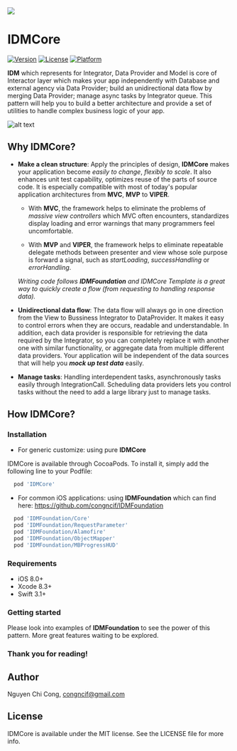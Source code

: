 <img src="https://i.imgur.com/1z4dxIM.png"/>

# IDMCore

[![Version](https://img.shields.io/cocoapods/v/IDMCore.svg?style=flat)](http://cocoapods.org/pods/IDMCore)
[![License](https://img.shields.io/cocoapods/l/IDMCore.svg?style=flat)](http://cocoapods.org/pods/IDMCore)
[![Platform](https://img.shields.io/cocoapods/p/IDMCore.svg?style=flat)](http://cocoapods.org/pods/IDMCore)

**IDM** which represents for Integrator, Data Provider and Model is core of Interactor layer which makes your app independently with Database and external agency via Data Provider; build an unidirectional data flow by merging Data Provider; manage async tasks by Integrator queue. This pattern will help you to build a better architecture and provide a set of utilities to handle complex business logic of your app.

![alt text](https://i.imgur.com/cOVvHbu.jpg)

## Why IDMCore?

- **Make a clean structure**: Apply the principles of design, **IDMCore** makes your application become *easily to change*, *flexibly to scale*. It also enhances unit test capability, optimizes reuse of the parts of source code. It is especially compatible with most of today's popular application architectures from **MVC**, **MVP** to **VIPER**.

  * With **MVC**, the framework helps to eliminate the problems of *massive view controllers* which MVC often encounters, standardizes display loading and error warnings that many programmers feel uncomfortable.

  * With **MVP** and **VIPER**, the framework helps to eliminate repeatable delegate methods between presenter and view whose sole purpose is forward a signal, such as *startLoading*, *successHandling* or *errorHandling*.

  *Writing code follows **IDMFoundation** and IDMCore Template is a great way to quickly create a flow (from requesting to handling response data).*

- **Unidirectional data flow**: The data flow will always go in one direction from the View to Bussiness Integrator to DataProvider. It makes it easy to control errors when they are occurs, readable and understandable. In addition, each data provider is responsible for retrieving the data required by the Integrator, so you can completely replace it with another one with similar functionality, or aggregate data from multiple different data providers. Your application will be independent of the data sources that will help you ***mock up test data*** easily.

- **Manage tasks**: Handling interdependent tasks, asynchronously tasks easily through IntegrationCall. Scheduling data providers lets you control tasks without the need to add a large library just to manage tasks.

## How IDMCore?

### Installation

- For generic customize: using pure **IDMCore**

IDMCore is available through CocoaPods. To install it, simply add the following line to your Podfile:
```ruby
  pod 'IDMCore'
```

- For common iOS applications: using **IDMFoundation** which can find here: https://github.com/congncif/IDMFoundation

```ruby
  pod 'IDMFoundation/Core'
  pod 'IDMFoundation/RequestParameter'
  pod 'IDMFoundation/Alamofire'
  pod 'IDMFoundation/ObjectMapper'
  pod 'IDMFoundation/MBProgressHUD'
```

### Requirements

- iOS 8.0+
- Xcode 8.3+
- Swift 3.1+

### Getting started

Please look into examples of **IDMFoundation** to see the power of this pattern. More great features waiting to be explored.

### Thank you for reading!

## Author

Nguyen Chi Cong, congncif@gmail.com

## License

IDMCore is available under the MIT license. See the LICENSE file for more info.
